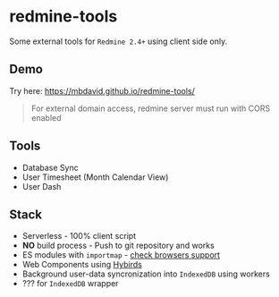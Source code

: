 # redmine-tools

Some external tools for `Redmine 2.4+` using client side only.

## Demo

Try here: https://mbdavid.github.io/redmine-tools/

> For external domain access, redmine server must run with CORS enabled

## Tools

- Database Sync
- User Timesheet (Month Calendar View)
- User Dash

## Stack

- Serverless - 100% client script
- **NO** build process - Push to git repository and works
- ES modules with `importmap` - [check browsers support](https://caniuse.com/?search=importmap)
- Web Components using [Hybirds](https://hybrids.js.org/#/)
- Background user-data syncronization into `IndexedDB` using workers
- ??? for `IndexedDB` wrapper
